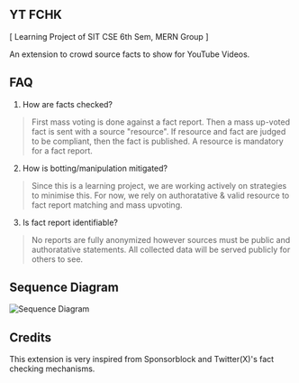 ## YT FCHK

[ Learning Project of SIT CSE 6th Sem, MERN Group ]

An extension to crowd source facts to show for YouTube Videos.

## FAQ

1. How are facts checked?

> First mass voting is done against a fact report. Then a mass up-voted fact is sent with a source "resource". If resource and fact are judged to be compliant, then the fact is published. A resource is mandatory for a fact report.

2. How is botting/manipulation mitigated?

> Since this is a learning project, we are working actively on strategies to minimise this. For now, we rely on authoratative & valid resource to fact report matching and mass upvoting.

3. Is fact report identifiable?

> No reports are fully anonymized however sources must be public and authoratative statements. All collected data will be served publicly for others to see.

## Sequence Diagram

![Sequence Diagram](./asset/ytfchkseqd.svg)

## Credits

This extension is very inspired from Sponsorblock and Twitter(X)'s fact checking mechanisms.
